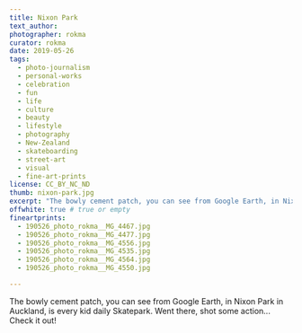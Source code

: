 ```yaml
---
title: Nixon Park
text_author:
photographer: rokma
curator: rokma
date: 2019-05-26
tags:
  - photo-journalism
  - personal-works
  - celebration
  - fun
  - life
  - culture
  - beauty
  - lifestyle
  - photography
  - New-Zealand
  - skateboarding
  - street-art
  - visual
  - fine-art-prints
license: CC_BY_NC_ND
thumb: nixon-park.jpg
excerpt: "The bowly cement patch, you can see from Google Earth, in Nixon Park in Auckland, is every kid daily Skatepark. Went there, shot some action... Check it out!"
offwhite: true # true or empty
fineartprints:
  - 190526_photo_rokma__MG_4467.jpg
  - 190526_photo_rokma__MG_4477.jpg
  - 190526_photo_rokma__MG_4556.jpg
  - 190526_photo_rokma__MG_4535.jpg
  - 190526_photo_rokma__MG_4564.jpg
  - 190526_photo_rokma__MG_4550.jpg

---
```

The bowly cement patch, you can see from Google Earth, in Nixon Park in Auckland, is every kid daily Skatepark. Went there, shot some action... Check it out!
